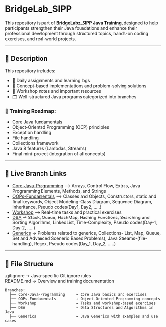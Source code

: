 # BridgeLab_SIPP

This repository is part of **BridgeLabz_SIPP Java Training**, designed to help participants strengthen their Java foundations and enhance their professional development through structured topics, hands-on coding exercises, and real-world projects.


---

## 📘 Description

This repository includes:

- 📅 Daily assignments and learning logs  
- 🧠 Concept-based implementations and problem-solving solutions  
- 📒 Workshop notes and important resources  
- 🗂 Well-structured Java programs categorized into branches

### 📌 Training Roadmap:

- Core Java fundamentals  
- Object-Oriented Programming (OOP) principles  
- Exception handling  
- File handling  
- Collections framework  
- Java 8 features (Lambdas, Streams)  
- Final mini-project (integration of all concepts)

---

## 🔗 Live Branch Links

- [Core-Java-Programming](https://github.com/avaman7860gla/BridgeLab_SIPP/tree/Core-Java-Programming) –> Arrays, Control Flow, Extras, Java Programming Elements, Methods, and Strings  
- [OOPs-Fundamentals](https://github.com/avaman7860gla/BridgeLab_SIPP/tree/OOPs-Fundamentals) –> Classes and Objects, Constructors, static and final keywords, Object Modeling-Class Diagram, Sequence Diagram,  Inheritance, Pseudo codes(Day1, Day2, .....)
- [Workshop](https://github.com/avaman7860gla/BridgeLab_SIPP/tree/Workshop) –> Real-time tasks and practical exercises
- [DSA](https://github.com/avaman7860gla/BridgeLab_SIPP/tree/DSA) -> Stack, Queue, HashMap, Hashing Functions, Searching and Sorting Algorithms, LinkedList, Time-Complexity, Pseudo codes(Day-1, Day-2, .....)
- [Generics](https://github.com/avaman7860gla/BridgeLab_SIPP/tree/Generics) -> Problems related to generics, Collections-(List, Map, Queue, Set and Advanced Scenerio Based Problems), Java Streams-(file-handling), Regex, Pseudo codes(Day_1, Day_2, .....)

---

## 📂 File Structure

.gitignore         → Java-specific Git ignore rules  
README.md          → Overview and training documentation  

```
Branches:
  ├── Core-Java-Programming     → Core Java basics and exercises        
  ├── OOPs-Fundamentals         → Object-Oriented Programming concepts  
  ├── Workshop                  → Tasks and workshop-based exercises  
  ├── DSA                       → Data Structures and Algorithms in Java  
  ├── Generics                  → Java Generics with examples and use cases  

